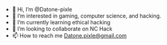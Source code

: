 - 👋 Hi, I’m @Datone-pixle
- 👀 I’m interested in gaming, computer science, and hacking.
- 🌱 I’m currently learning ethical hacking
- 💞️ I’m looking to collaborate on NC Hack
- 📫 How to reach me Datone.pixle@gmail.com

<!---
Datone-pixle/Datone-pixle is a ✨ special ✨ repository because its `README.md` (this file) appears on your GitHub profile.
You can click the Preview link to take a look at your changes.
--->

